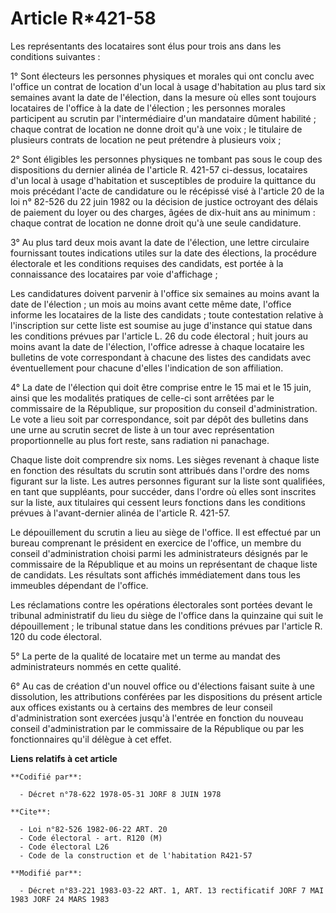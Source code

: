 # Article R*421-58

Les représentants des locataires sont élus pour trois ans dans les conditions suivantes :

1° Sont électeurs les personnes physiques et morales qui ont conclu avec l'office un contrat de location d'un local à usage
d'habitation au plus tard six semaines avant la date de l'élection, dans la mesure où elles sont toujours locataires de
l'office à la date de l'élection ; les personnes morales participent au scrutin par l'intermédiaire d'un mandataire dûment
habilité ; chaque contrat de location ne donne droit qu'à une voix ; le titulaire de plusieurs contrats de location ne peut
prétendre à plusieurs voix ;

2° Sont éligibles les personnes physiques ne tombant pas sous le coup des dispositions du dernier alinéa de l'article R.
421-57 ci-dessus, locataires d'un local à usage d'habitation et susceptibles de produire la quittance du mois précédant
l'acte de candidature ou le récépissé visé à l'article 20 de la loi n° 82-526 du 22 juin 1982 ou la décision de justice
octroyant des délais de paiement du loyer ou des charges, âgées de dix-huit ans au minimum : chaque contrat de location ne
donne droit qu'à une seule candidature.

3° Au plus tard deux mois avant la date de l'élection, une lettre circulaire fournissant toutes indications utiles sur la
date des élections, la procédure électorale et les conditions requises des candidats, est portée à la connaissance des
locataires par voie d'affichage ;

Les candidatures doivent parvenir à l'office six semaines au moins avant la date de l'élection ; un mois au moins avant cette
même date, l'office informe les locataires de la liste des candidats ; toute contestation relative à l'inscription sur cette
liste est soumise au juge d'instance qui statue dans les conditions prévues par l'article L. 26 du code électoral ; huit
jours au moins avant la date de l'élection, l'office adresse à chaque locataire les bulletins de vote correspondant à chacune
des listes des candidats avec éventuellement pour chacune d'elles l'indication de son affiliation.

4° La date de l'élection qui doit être comprise entre le 15 mai et le 15 juin, ainsi que les modalités pratiques de celle-ci
sont arrêtées par le commissaire de la République, sur proposition du conseil d'administration. Le vote a lieu soit par
correspondance, soit par dépôt des bulletins dans une urne au scrutin secret de liste à un tour avec représentation
proportionnelle au plus fort reste, sans radiation ni panachage.

Chaque liste doit comprendre six noms. Les sièges revenant à chaque liste en fonction des résultats du scrutin sont attribués
dans l'ordre des noms figurant sur la liste. Les autres personnes figurant sur la liste sont qualifiées, en tant que
suppléants, pour succéder, dans l'ordre où elles sont inscrites sur la liste, aux titulaires qui cessent leurs fonctions dans
les conditions prévues à l'avant-dernier alinéa de l'article R. 421-57.

Le dépouillement du scrutin a lieu au siège de l'office. Il est effectué par un bureau comprenant le président en exercice de
l'office, un membre du conseil d'administration choisi parmi les administrateurs désignés par le commissaire de la République
et au moins un représentant de chaque liste de candidats. Les résultats sont affichés immédiatement dans tous les immeubles
dépendant de l'office.

Les réclamations contre les opérations électorales sont portées devant le tribunal administratif du lieu du siège de l'office
dans la quinzaine qui suit le dépouillement ; le tribunal statue dans les conditions prévues par l'article R. 120 du code
électoral.

5° La perte de la qualité de locataire met un terme au mandat des administrateurs nommés en cette qualité.

6° Au cas de création d'un nouvel office ou d'élections faisant suite à une dissolution, les attributions conférées par les
dispositions du présent article aux offices existants ou à certains des membres de leur conseil d'administration sont
exercées jusqu'à l'entrée en fonction du nouveau conseil d'administration par le commissaire de la République ou par les
fonctionnaires qu'il délègue à cet effet.

**Liens relatifs à cet article**

	**Codifié par**:

	  - Décret n°78-622 1978-05-31 JORF 8 JUIN 1978

	**Cite**:

	  - Loi n°82-526 1982-06-22 ART. 20
	  - Code électoral - art. R120 (M)
	  - Code électoral L26
	  - Code de la construction et de l'habitation R421-57

	**Modifié par**:

	  - Décret n°83-221 1983-03-22 ART. 1, ART. 13 rectificatif JORF 7 MAI 1983 JORF 24 MARS 1983
